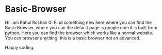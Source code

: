# Basic-Browser
Hi i am Rahul Roshan G. Find something new here where you can find the Basic Browser, where you can the default page is google.com it is built from python. 
Here you can find the browser which works like a normal website.
You can browser anything, this is a basic browser not an advanced.

Happy coding.
